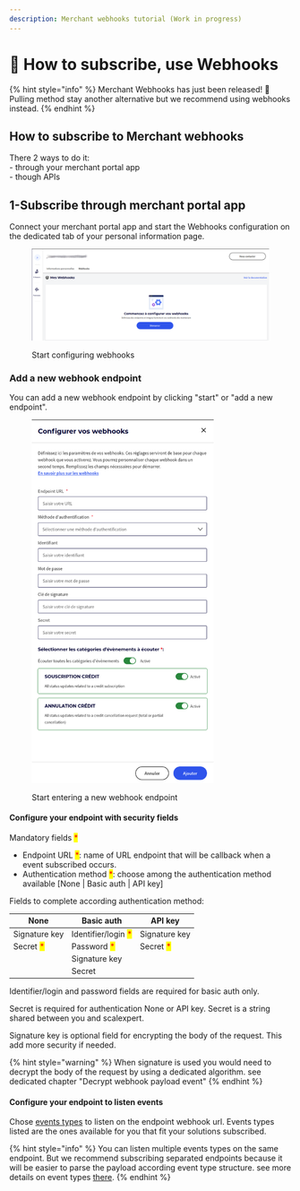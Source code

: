```yaml
---
description: Merchant webhooks tutorial (Work in progress)
---
```


# 🚧 How to subscribe, use Webhooks

{% hint style="info" %}
Merchant Webhooks has just been released! :tada:  Pulling method stay another alternative but we recommend using webhooks instead. &#x20;
{% endhint %}

## How to subscribe to Merchant webhooks

There 2 ways to do it:\
\- through your merchant portal app\
\- though APIs

## 1-Subscribe through merchant portal app

Connect  your merchant portal app and start the Webhooks configuration on the dedicated tab of your personal information page.&#x20;

<figure><img src="../.gitbook/assets/Capture d’écran du 2024-03-06 16-55-02 (1).png" alt=""><figcaption><p>Start configuring webhooks</p></figcaption></figure>

### Add a new webhook endpoint

You can add a new webhook endpoint by clicking "start" or "add a new endpoint".

<figure><img src="../.gitbook/assets/Capture d’écran du 2024-03-21 14-28-02.png" alt="" width="325"><figcaption><p>Start entering a new webhook endpoint</p></figcaption></figure>

#### Configure your endpoint with security fields &#x20;

Mandatory fields <mark style="color:red;">\*</mark>

* Endpoint URL <mark style="color:red;">\*</mark>: name of URL endpoint that will be callback when a event subscribed occurs.
* Authentication method <mark style="color:red;">\*</mark>: choose among the authentication method available \[None | Basic auth | API key]

Fields to complete according authentication method:

| None                                      | Basic auth                                          | API key                                   |
| ----------------------------------------- | --------------------------------------------------- | ----------------------------------------- |
| Signature key                             | Identifier/login <mark style="color:red;">\*</mark> | Signature key                             |
| Secret <mark style="color:red;">\*</mark> | Password <mark style="color:red;">\*</mark>         | Secret <mark style="color:red;">\*</mark> |
|                                           | Signature key                                       |                                           |
|                                           | Secret                                              |                                           |

Identifier/login and password fields are required for basic auth only.

Secret is required for authentication None or API key. Secret is a string shared between you and scalexpert.&#x20;

Signature key is optional field for encrypting the body of the request. This add more security if needed.

{% hint style="warning" %}
When signature is used you would need to decrypt the body of the request by using a dedicated algorithm. see dedicated chapter "Decrypt webhook payload event"  &#x20;
{% endhint %}

#### Configure your endpoint to listen events

Chose [events types](../api-reference/merchant-webhooks-api/webhook-event-types.md) to listen on the endpoint webhook url. Events types listed are the ones available for you that fit your solutions subscribed.

{% hint style="info" %}
You can listen multiple events types on the same endpoint. But we recommend subscribing separated endpoints because it will be easier to parse the payload according event type structure. see more details on event types [there](../api-reference/merchant-webhooks-api/webhook-event-types.md).&#x20;
{% endhint %}



